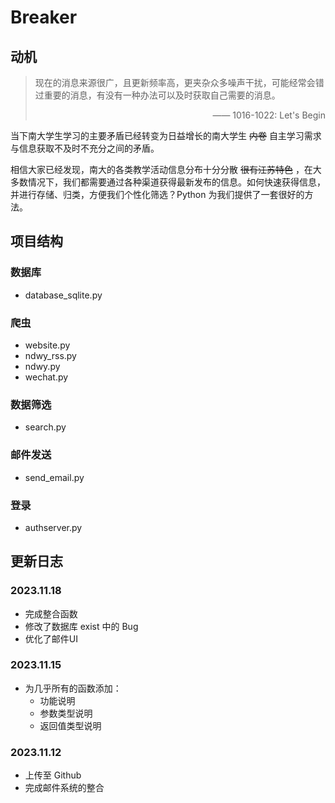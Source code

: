 # Breaker

## 动机
> 现在的消息来源很广，且更新频率高，更夹杂众多噪声干扰，可能经常会错过重要的消息，有没有一种办法可以及时获取自己需要的消息。
> <p style="text-align: right;">—— 1016-1022: Let's Begin</p>

当下南大学生学习的主要矛盾已经转变为日益增长的南大学生 ~~内卷~~ 自主学习需求与信息获取不及时不充分之间的矛盾。

相信大家已经发现，南大的各类教学活动信息分布十分分散 ~~很有江苏特色~~ ，在大多数情况下，我们都需要通过各种渠道获得最新发布的信息。如何快速获得信息，并进行存储、归类，方便我们个性化筛选？Python 为我们提供了一套很好的方法。

## 项目结构
### 数据库
- database_sqlite.py

### 爬虫
- website.py
- ndwy_rss.py
- ndwy.py
- wechat.py

### 数据筛选
- search.py

### 邮件发送
- send_email.py

### 登录
- authserver.py

## 更新日志
### 2023.11.18
- 完成整合函数
- 修改了数据库 exist 中的 Bug
- 优化了邮件UI

### 2023.11.15
- 为几乎所有的函数添加：
  - 功能说明
  - 参数类型说明
  - 返回值类型说明

### 2023.11.12
- 上传至 Github
- 完成邮件系统的整合